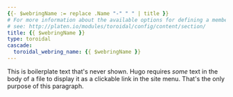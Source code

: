 ```yaml
---
{{- $webringName := replace .Name "-" " " | title }}
# For more information about the available options for defining a member site,
# see: http://platen.io/modules/toroidal/config/content/section/
title: {{ $webringName }}
type: toroidal
cascade:
  toroidal_webring_name: {{ $webringName }}
---
```


This is boilerplate text that's never shown. Hugo requires _some_ text in the body of a file to
display it as a clickable link in the site menu. That's the only purpose of this paragraph.
